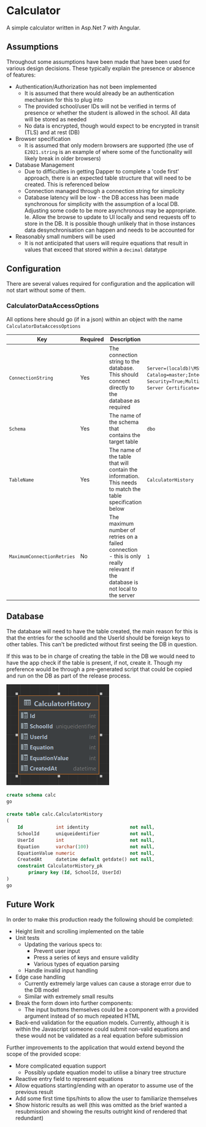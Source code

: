 # Calculator

A simple calculator written in Asp.Net 7 with Angular.

## Assumptions
Throughout some assumptions have been made that have been used for various design decisions. 
These typically explain the presence or absence of features:
* Authentication/Authorization has not been implemented
  * It is assumed that there would already be an authentication mechanism for this to plug into
  * The provided school/user IDs will not be verified in terms of presence or whether the
    student is allowed in the school. All data will be stored as needed
  * No data is encrypted, though would expect to be encrypted in transit (TLS) and at rest (DB)
* Browser specification
  * It is assumed that only modern browsers are supported (the use of `E2021.string` 
    is an example of where some of the functionality will likely break in older browsers)
* Database Management
  * Due to difficulties in getting Dapper to complete a 'code first' approach, there is an 
    expected table structure that will need to be created. This is referenced below
  * Connection managed through a connection string for simplicity
  * Database latency will be low - the DB access has been made synchronous for simplicity with the
    assumption of a local DB. Adjusting some code to be more asynchronous may be appropriate. Ie. 
    Allow the browse to update to UI locally and send requests off to store in the DB. It is possible
    though unlikely that in those instances data desynchronisation can happen and needs to be accounted
    for
* Reasonably small numbers will be used
  * It is not anticipated that users will require equations that result in values that 
  exceed that stored within a `decimal` datatype

## Configuration
There are several values required for configuration and the application will not start without
some of them.

### CalculatorDataAccessOptions
All options here should go (if in a json) within an object with the name `CalculatorDataAccessOptions`  

|Key|Required|Description|Example|
|---|---|---|---|
|`ConnectionString`|Yes|The connection string to the database. This should connect directly to the database as required|`Server=(localdb)\MSSQLLocalDB;Initial Catalog=master;Integrated Security=True;MultipleActiveResultSets=True;Trust Server Certificate=true;Integrated Security=SSPI`|
|`Schema`|Yes|The name of the schema that contains the target table|`dbo`|
|`TableName`|Yes|The name of the table that will contain the information. This needs to match the table specification below|`CalculatorHistory`|
|`MaximumConnectionRetries`|No|The maximum number of retries on a failed connection - this is only really relevant if the database is not local to the server|`1`|

## Database
The database will need to have the table created, the main reason for this is that the 
entries for the schoolId and the UserId should be foreign keys to other tables. This can't
be predicted without first seeing the DB in question.

If this was to be in charge of creating the table in the DB we would need to have the app check
if the table is present, if not, create it. Though my preference would be
through a pre-generated script that could be copied and run on the DB as part
of the release process.

![CalculatorHistory](CalculatorHistory.png)  
  
``` sql
create schema calc
go

create table calc.CalculatorHistory
(
    Id            int identity               not null,
    SchoolId      uniqueidentifier           not null,
    UserId        int                        not null,
    Equation      varchar(100)               not null,
    EquationValue numeric                    not null,
    CreatedAt     datetime default getdate() not null,
    constraint CalculatorHistory_pk
        primary key (Id, SchoolId, UserId)
)
go
```

## Future Work
In order to make this production ready the following should be completed:
* Height limit and scrolling implemented on the table
* Unit tests
  * Updating the various specs to:
    * Prevent user input
    * Press a series of keys and ensure validity
    * Various types of equation parsing
  * Handle invalid input handling
* Edge case handling
  * Currently extremely large values can cause a storage error due to the DB model
  * Similar with extremely small results
* Break the form down into further components:
  * The input buttons themselves could be a component with a provided argument instead
    of so much repeated HTML 
* Back-end validation for the equation models. Currently, although it is within the Javascript
  someone could submit non-valid equations and these would not be validated as a real equation
  before submission

Further improvements to the application that would extend beyond the scope of
the provided scope:
* More complicated equation support
  * Possibly update equation model to utilise a binary tree structure
* Reactive entry field to represent equations
* Allow equations starting/ending with an operator to assume use of the previous result
* Add some first time tips/hints to allow the user to familiarize themselves
* Show historic results as well (this was omitted as the brief wanted a resubmission
  and showing the results outright kind of rendered that redundant)